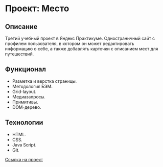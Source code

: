 # Проект: Место

## Описание
Третий учебный проект в Яндекс Практикуме. Одностраничный сайт с профилем пользователя, в котором он может редактировать информацию о себе, а также добавлять карточки с описанием мест для путешествий.

## Функционал
* Разметка и верстка страницы. 
* Методология БЭМ.  
* Grid-layout.  
* Медиазапросы.  
* Примитивы.  
* DOM-дерево. 

## Технологии
* HTML. 
* CSS. 
* Java Script. 
* Git. 


[Ссылка на проект](https://liliyamikhlina.github.io/mesto/)
